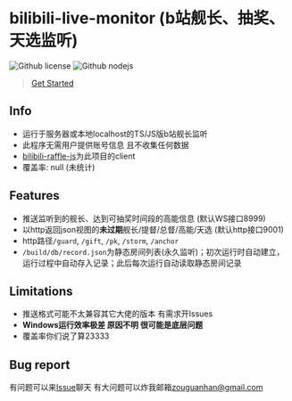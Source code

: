 # bilibili-live-monitor (b站舰长、抽奖、天选监听)
![Github license](https://img.shields.io/badge/license-MIT-brightgreen)
![Github nodejs](https://img.shields.io/badge/nodejs-10.16.3-blue)

> [Get Started](before-starting/README.md)

## Info
 - 运行于服务器或本地localhost的TS/JS版b站舰长监听
 - 此程序无需用户提供账号信息 且不收集任何数据
 - [bilibili-raffle-js](https://github.com/Billyzou0741326/bilibili-raffle-js)为此项目的client
 - 覆盖率: null (未统计)

## Features
 - 推送监听到的舰长、达到可抽奖时间段的高能信息 (默认WS接口8999)
 - 以http返回json视图的**未过期**舰长/提督/总督/高能/天选 (默认http接口9001)
 - http路径`/guard`, `/gift`, `/pk`, `/storm`, `/anchor`
 - `/build/db/record.json`为静态房间列表(永久监听)；初次运行时自动建立，运行过程中自动存入记录；此后每次运行自动读取静态房间记录

## Limitations
 - 推送格式可能不太兼容其它大佬的版本 有需求开Issues
 - **Windows运行效率极差 原因不明 很可能是底层问题**
 - 覆盖率你们说了算23333




## Bug report
有问题可以来[Issue](https://github.com/Billyzou0741326/bilibili-live-monitor-ts/issues)聊天
有大问题可以炸我邮箱<zouguanhan@gmail.com>
